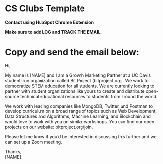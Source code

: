 # CS Clubs Template
**Contact using HubSpot Chrome Extension**

**Make sure to add LOG and TRACK THE EMAIL**

# Copy and send the email below:

Hi,

My name is [NAME] and I am a Growth Marketing Partner at a UC Davis student-run organization called Bit Project (bitproject.org). We work to democratize STEM education for all students. We are currently looking to partner with student organizations like yours to create and distribute open-source technical educational resources to students from around the world.

We work with leading companies like MongoDB, Twitter, and Postman to develop curriculum on a broad range of topics such as Web Development, Data Structures and Algorithms, Machine Learning, and Blockchain and would love to work with you on similar workshops. You can find our open projects on our website: bitproject.org/join.

Please let me know if you’d be interested in discussing this further and we can set up a Zoom meeting.

Thanks,  
[NAME]
